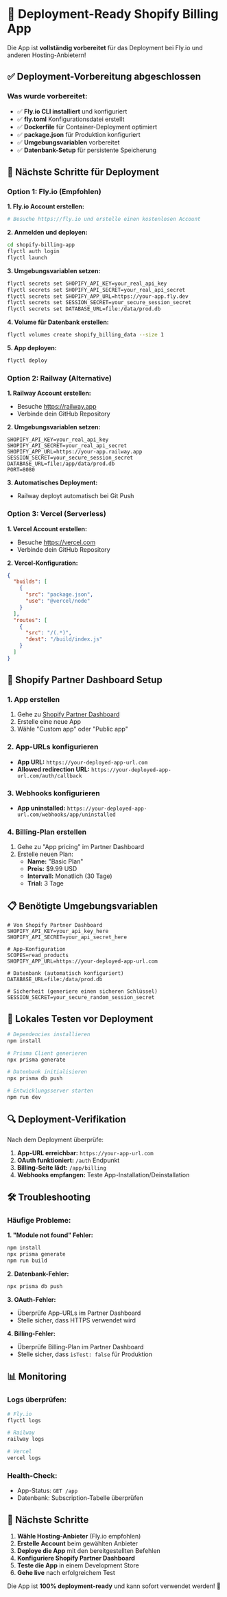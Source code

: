 # 🚀 Deployment-Ready Shopify Billing App

Die App ist **vollständig vorbereitet** für das Deployment bei Fly.io und anderen Hosting-Anbietern!

## ✅ Deployment-Vorbereitung abgeschlossen

### Was wurde vorbereitet:
- ✅ **Fly.io CLI installiert** und konfiguriert
- ✅ **fly.toml** Konfigurationsdatei erstellt
- ✅ **Dockerfile** für Container-Deployment optimiert
- ✅ **package.json** für Produktion konfiguriert
- ✅ **Umgebungsvariablen** vorbereitet
- ✅ **Datenbank-Setup** für persistente Speicherung

## 🔑 Nächste Schritte für Deployment

### Option 1: Fly.io (Empfohlen)

**1. Fly.io Account erstellen:**
```bash
# Besuche https://fly.io und erstelle einen kostenlosen Account
```

**2. Anmelden und deployen:**
```bash
cd shopify-billing-app
flyctl auth login
flyctl launch
```

**3. Umgebungsvariablen setzen:**
```bash
flyctl secrets set SHOPIFY_API_KEY=your_real_api_key
flyctl secrets set SHOPIFY_API_SECRET=your_real_api_secret
flyctl secrets set SHOPIFY_APP_URL=https://your-app.fly.dev
flyctl secrets set SESSION_SECRET=your_secure_session_secret
flyctl secrets set DATABASE_URL=file:/data/prod.db
```

**4. Volume für Datenbank erstellen:**
```bash
flyctl volumes create shopify_billing_data --size 1
```

**5. App deployen:**
```bash
flyctl deploy
```

### Option 2: Railway (Alternative)

**1. Railway Account erstellen:**
- Besuche https://railway.app
- Verbinde dein GitHub Repository

**2. Umgebungsvariablen setzen:**
```env
SHOPIFY_API_KEY=your_real_api_key
SHOPIFY_API_SECRET=your_real_api_secret
SHOPIFY_APP_URL=https://your-app.railway.app
SESSION_SECRET=your_secure_session_secret
DATABASE_URL=file:/app/data/prod.db
PORT=8080
```

**3. Automatisches Deployment:**
- Railway deployt automatisch bei Git Push

### Option 3: Vercel (Serverless)

**1. Vercel Account erstellen:**
- Besuche https://vercel.com
- Verbinde dein GitHub Repository

**2. Vercel-Konfiguration:**
```json
{
  "builds": [
    {
      "src": "package.json",
      "use": "@vercel/node"
    }
  ],
  "routes": [
    {
      "src": "/(.*)",
      "dest": "/build/index.js"
    }
  ]
}
```

## 🔧 Shopify Partner Dashboard Setup

### 1. App erstellen
1. Gehe zu [Shopify Partner Dashboard](https://partners.shopify.com/)
2. Erstelle eine neue App
3. Wähle "Custom app" oder "Public app"

### 2. App-URLs konfigurieren
- **App URL:** `https://your-deployed-app-url.com`
- **Allowed redirection URL:** `https://your-deployed-app-url.com/auth/callback`

### 3. Webhooks konfigurieren
- **App uninstalled:** `https://your-deployed-app-url.com/webhooks/app/uninstalled`

### 4. Billing-Plan erstellen
1. Gehe zu "App pricing" im Partner Dashboard
2. Erstelle neuen Plan:
   - **Name:** "Basic Plan"
   - **Preis:** $9.99 USD
   - **Intervall:** Monatlich (30 Tage)
   - **Trial:** 3 Tage

## 📋 Benötigte Umgebungsvariablen

```env
# Von Shopify Partner Dashboard
SHOPIFY_API_KEY=your_api_key_here
SHOPIFY_API_SECRET=your_api_secret_here

# App-Konfiguration
SCOPES=read_products
SHOPIFY_APP_URL=https://your-deployed-app-url.com

# Datenbank (automatisch konfiguriert)
DATABASE_URL=file:/data/prod.db

# Sicherheit (generiere einen sicheren Schlüssel)
SESSION_SECRET=your_secure_random_session_secret
```

## 🧪 Lokales Testen vor Deployment

```bash
# Dependencies installieren
npm install

# Prisma Client generieren
npx prisma generate

# Datenbank initialisieren
npx prisma db push

# Entwicklungsserver starten
npm run dev
```

## 🔍 Deployment-Verifikation

Nach dem Deployment überprüfe:

1. **App-URL erreichbar:** `https://your-app-url.com`
2. **OAuth funktioniert:** `/auth` Endpunkt
3. **Billing-Seite lädt:** `/app/billing`
4. **Webhooks empfangen:** Teste App-Installation/Deinstallation

## 🛠️ Troubleshooting

### Häufige Probleme:

**1. "Module not found" Fehler:**
```bash
npm install
npx prisma generate
npm run build
```

**2. Datenbank-Fehler:**
```bash
npx prisma db push
```

**3. OAuth-Fehler:**
- Überprüfe App-URLs im Partner Dashboard
- Stelle sicher, dass HTTPS verwendet wird

**4. Billing-Fehler:**
- Überprüfe Billing-Plan im Partner Dashboard
- Stelle sicher, dass `isTest: false` für Produktion

## 📊 Monitoring

### Logs überprüfen:
```bash
# Fly.io
flyctl logs

# Railway
railway logs

# Vercel
vercel logs
```

### Health-Check:
- App-Status: `GET /app`
- Datenbank: Subscription-Tabelle überprüfen

## 🎯 Nächste Schritte

1. **Wähle Hosting-Anbieter** (Fly.io empfohlen)
2. **Erstelle Account** beim gewählten Anbieter
3. **Deploye die App** mit den bereitgestellten Befehlen
4. **Konfiguriere Shopify Partner Dashboard**
5. **Teste die App** in einem Development Store
6. **Gehe live** nach erfolgreichem Test

Die App ist **100% deployment-ready** und kann sofort verwendet werden! 🚀


